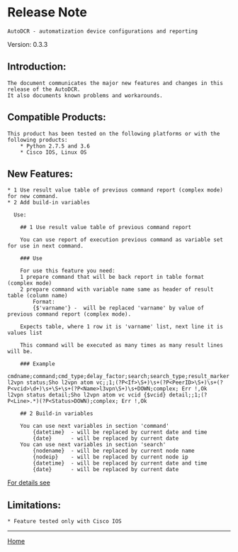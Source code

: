# Release Note

	AutoDCR - automatization device configurations and reporting

Version: 0.3.3

## Introduction:

	The document communicates the major new features and changes in this release of the AutoDCR. 
	It also documents known problems and workarounds.

## Compatible Products:

	This product has been tested on the following platforms or with the following products:
		* Python 2.7.5 and 3.6
		* Cisco IOS, Linux OS

## New Features:

	* 1 Use result value table of previous command report (complex mode) for new command.
	* 2 Add build-in variables

	  Use:
	  
		## 1 Use result value table of previous command report

		You can use report of execution previous command as variable set for use in next command.

		### Use

		For use this feature you need:
		1 prepare command that will be back report in table format (complex mode)
		2 prepare command with variable name same as header of result table (column name)
			Format:
			{$'varname'} - 	will be replaced 'varname' by value of previous command report (complex mode).
		
		Expects table, where 1 row it is 'varname' list, next line it is values list
			
		This command will be executed as many times as many result lines will be.
	
		### Example
```
cmdname;command;cmd_type;delay_factor;search;search_type;result_marker
l2vpn status;Sho l2vpn atom vc;;1;(?P<If>\S+)\s+(?P<PeerID>\S+)\s+(?P<vcid>\d+)\s+\S+\s+(?P<Name>l3vpn\S+)\s+DOWN;complex; Err !,Ok
l2vpn status detail;Sho l2vpn atom vc vcid {$vcid} detail;;1;(?P<Line>.*)(?P<Status>DOWN);complex; Err !,Ok
```
		## 2 Build-in variables
		
		You can use next variables in section 'command'
			{datetime}	- will be replaced by current date and time
			{date}		- will be replaced by current date
		You can use next variables in section 'search'
			{nodename} 	- will be replaced by current node name
			{nodeip} 	- will be replaced by current node ip
			{datetime}	- will be replaced by current date and time
			{date}		- will be replaced by current date

[For details see](../docs/commands.md)
	
## Limitations:
	
	* Feature tested only with Cisco IOS
	
----

[Home](../README.md)